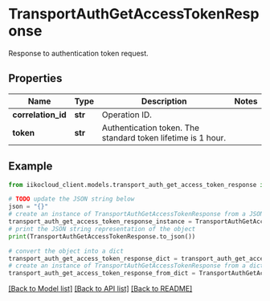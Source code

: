 # TransportAuthGetAccessTokenResponse

Response to authentication token request.

## Properties

Name | Type | Description | Notes
------------ | ------------- | ------------- | -------------
**correlation_id** | **str** | Operation ID. | 
**token** | **str** | Authentication token. The standard token lifetime is 1 hour. | 

## Example

```python
from iikocloud_client.models.transport_auth_get_access_token_response import TransportAuthGetAccessTokenResponse

# TODO update the JSON string below
json = "{}"
# create an instance of TransportAuthGetAccessTokenResponse from a JSON string
transport_auth_get_access_token_response_instance = TransportAuthGetAccessTokenResponse.from_json(json)
# print the JSON string representation of the object
print(TransportAuthGetAccessTokenResponse.to_json())

# convert the object into a dict
transport_auth_get_access_token_response_dict = transport_auth_get_access_token_response_instance.to_dict()
# create an instance of TransportAuthGetAccessTokenResponse from a dict
transport_auth_get_access_token_response_from_dict = TransportAuthGetAccessTokenResponse.from_dict(transport_auth_get_access_token_response_dict)
```
[[Back to Model list]](../README.md#documentation-for-models) [[Back to API list]](../README.md#documentation-for-api-endpoints) [[Back to README]](../README.md)


